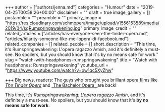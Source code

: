+++
author = ["authors/jenna.md"]
categories = "Humour"
date = "2019-04-25T00:58:26+00:00"
disclaimer = ""
draft = true
image_gallery = []
postamble = ""
preamble = ""
primary_image = "https://res.cloudinary.com/schmopera/image/upload/v1556153589/media/2019/04/sqRumspringawakening.jpg"
primary_image_credit = ""
related_articles = ["articles/has-everyone-seen-the-tinder-opera.md", "articles/hilarity-someone-like-me-lopera-di-facebook.md"]
related_companies = []
related_people = []
short_description = "This time, it's Rumspringawakening: L'opera ragazzo Amish, and it's definitely a must-see. No spoilers, but you should know that it's by no means safe for work."
slug = "watch-with-headphones-rumspringawakening"
title = "Watch with headphones: Rumspringawakening"
youtube_url = "https://www.youtube.com/watch?v=ow1qc5XyZhw"

+++
Big news, readers: The guys who brought you brilliant opera films like [_The Tinder Opera_](/has-everyone-seen-the-tinder-opera/) and [_The Bachelor Opera _](/hilarity-someone-like-me-lopera-di-facebook/)are back!

This time, it's _Rumspringawakening: L'opera ragazzo Amish_, and it's definitely a must-see. No spoilers, but you should know that it's **by no means safe for work**.